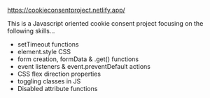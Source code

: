 https://cookieconsentproject.netlify.app/

This is a Javascript oriented cookie consent project focusing on the following skills...

- setTimeout functions
- element.style CSS
- form creation, formData & .get() functions
- event listeners & event.preventDefault actions
- CSS flex direction properties
- toggling classes in JS
- Disabled attribute functions
